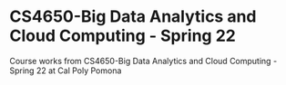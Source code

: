 # CS4650-Big Data Analytics and Cloud Computing - Spring 22

Course works from CS4650-Big Data Analytics and Cloud Computing - Spring 22 at Cal Poly Pomona
